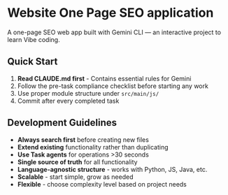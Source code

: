 # Website One Page SEO application

A one-page SEO web app built with Gemini CLI — an interactive project to learn Vibe coding.

## Quick Start

1.  **Read CLAUDE.md first** - Contains essential rules for Gemini
2.  Follow the pre-task compliance checklist before starting any work
3.  Use proper module structure under `src/main/js/`
4.  Commit after every completed task

## Development Guidelines

- **Always search first** before creating new files
- **Extend existing** functionality rather than duplicating
- **Use Task agents** for operations >30 seconds
- **Single source of truth** for all functionality
- **Language-agnostic structure** - works with Python, JS, Java, etc.
- **Scalable** - start simple, grow as needed
- **Flexible** - choose complexity level based on project needs
